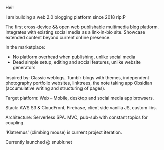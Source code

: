 Hei!

I am building a web 2.0 blogging platform since 2018 rip:P

The first cross-device && open web publishable multimedia blog platform. Integrates with existing social media as a link-in-bio site. Showcase extended content beyond current online presence. 

In the marketplace:
- No platform overhead when publishing, unlike social media
- Dead simple setup, editing and social features, unlike website generators

Inspired by: Classic weblogs, Tumblr blogs with themes, independent photography portfolio websites, linktrees, the note taking app Obsidian (accumulative writing and structuring of pages). 

Target platform: Web – Mobile, desktop and social media app browsers. 

Stack: AWS S3 & CloudFront, Firebase, client side vanilla JS, custom libs.

Architecture: Serverless SPA. MVC, pub-sub with constant topics for coupling. 

'Klatremus' (climbing mouse) is current project iteration.

Currently launched @ snublr.net
